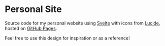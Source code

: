 # Personal Site

Source code for my personal website using [Svelte](https://svelte.dev/) with icons from [Lucide](https://lucide.dev/), hosted on [GitHub Pages](https://clementtsang.github.io/).

Feel free to use this design for inspiration or as a reference!
